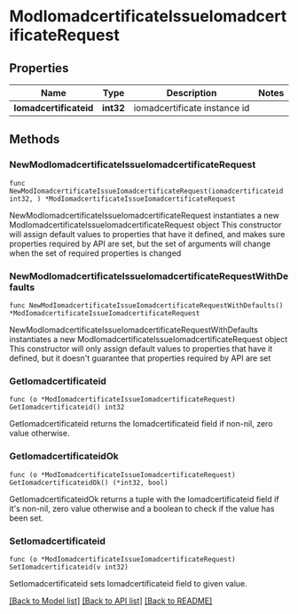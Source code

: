 # ModIomadcertificateIssueIomadcertificateRequest

## Properties

Name | Type | Description | Notes
------------ | ------------- | ------------- | -------------
**Iomadcertificateid** | **int32** | iomadcertificate instance id | 

## Methods

### NewModIomadcertificateIssueIomadcertificateRequest

`func NewModIomadcertificateIssueIomadcertificateRequest(iomadcertificateid int32, ) *ModIomadcertificateIssueIomadcertificateRequest`

NewModIomadcertificateIssueIomadcertificateRequest instantiates a new ModIomadcertificateIssueIomadcertificateRequest object
This constructor will assign default values to properties that have it defined,
and makes sure properties required by API are set, but the set of arguments
will change when the set of required properties is changed

### NewModIomadcertificateIssueIomadcertificateRequestWithDefaults

`func NewModIomadcertificateIssueIomadcertificateRequestWithDefaults() *ModIomadcertificateIssueIomadcertificateRequest`

NewModIomadcertificateIssueIomadcertificateRequestWithDefaults instantiates a new ModIomadcertificateIssueIomadcertificateRequest object
This constructor will only assign default values to properties that have it defined,
but it doesn't guarantee that properties required by API are set

### GetIomadcertificateid

`func (o *ModIomadcertificateIssueIomadcertificateRequest) GetIomadcertificateid() int32`

GetIomadcertificateid returns the Iomadcertificateid field if non-nil, zero value otherwise.

### GetIomadcertificateidOk

`func (o *ModIomadcertificateIssueIomadcertificateRequest) GetIomadcertificateidOk() (*int32, bool)`

GetIomadcertificateidOk returns a tuple with the Iomadcertificateid field if it's non-nil, zero value otherwise
and a boolean to check if the value has been set.

### SetIomadcertificateid

`func (o *ModIomadcertificateIssueIomadcertificateRequest) SetIomadcertificateid(v int32)`

SetIomadcertificateid sets Iomadcertificateid field to given value.



[[Back to Model list]](../README.md#documentation-for-models) [[Back to API list]](../README.md#documentation-for-api-endpoints) [[Back to README]](../README.md)


